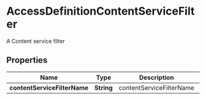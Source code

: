 

# AccessDefinitionContentServiceFilter

A Content service filter
## Properties

Name | Type | Description | Notes
------------ | ------------- | ------------- | -------------
**contentServiceFilterName** | **String** | contentServiceFilterName | 




